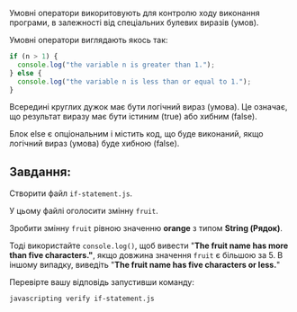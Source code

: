 Умовні оператори викоритовують для контролю ходу виконання програми, в залежності від спеціальних булевих виразів (умов).

Умовні оператори виглядають якось так:

```js
if (n > 1) {
  console.log("the variable n is greater than 1.");
} else {
  console.log("the variable n is less than or equal to 1.");
}
```

Всередині круглих дужок має бути логічний вираз (умова). Це означає, що результат виразу має бути істиним (true) або хибним (false).

Блок else є опціональним і містить код, що буде виконаний, якщо логічний вираз (умова) буде хибною (false).

## Завдання:

Створити файл `if-statement.js`.

У цьому файлі оголосити змінну `fruit`.

Зробити змінну `fruit` рівною значенню **orange** з типом **String (Рядок)**.

Тоді використайте `console.log()`, щоб вивести "**The fruit name has more than five characters."**, якщо довжина значення `fruit` є більшою за 5.
В іншому випадку, виведіть "**The fruit name has five characters or less.**"

Перевірте вашу відповідь запустивши команду:

```bash
javascripting verify if-statement.js
```
